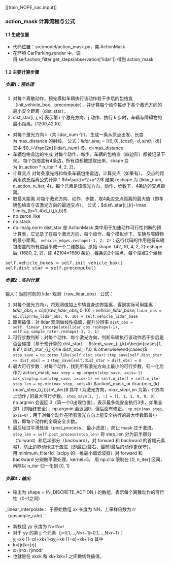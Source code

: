 [[train_HOPE_sac.input]]
### action_mask 计算流程与公式
#### 1.1 生成位置
- 代码位置：src/model/action_mask.py，类 ActionMask
- 在环境 CarParking.render 中，调用 self.action_filter.get_steps(observation['lidar']) 得到 action_mask
#### 1.2 主要计算步骤
##### 步骤1：预处理
1. 对每个离散动作，预先模拟车辆执行该动作若干步后的包络盒（init_vehicle_box、precompute），并计算每个动作每步下各个激光方向的最小安全距离（dist_star）。
2. dist_star[i, j, k] 表示第 i 个激光方向、j 动作、执行 k 步时，车辆与障碍物的最小距离。[1200,42,10]
- 对每个激光方向 ii（共 lidar_num 个），生成一条从原点出发、长度为 max_distance 的射线。
   公式：$lidar\_line_i=[(0,0),(cos⁡θ_i⋅d,sin⁡θ_i⋅d)]$
  其中 $θ_i=\frac{2π}{lidar\_num}⋅i$，d=max_distance
- 车辆包络盒边的生成
  对每个动作、每步，车辆的包络盒（四边形）都被记录下来。
  每个包络盒有4条边，所有边都被提取出来，shape 变为 (n_action * n_iter * 4, 2, 2)。
- 计算交点
  对每条激光线和每条车辆包络盒边，计算交点（如果有）。
  交点的距离用欧氏距离公式计算：$d=\sqrt{x^2+y^2}$
  结果 reshape 为 (lidar_num, n_action, n_iter, 4)，每个元素是该激光方向、动作、步数下，4条边的交点距离。
- 取最大距离
  对每个激光方向、动作、步数，取4条边交点距离的最大值（即车辆包络盒与该激光方向的最远交点）。
  公式：$dist\_star[i,j,k]=\max \limits_{⁡b=1..4}d_{i,j,k,b}$
- np.zeros_like
- np.stack
- np.linalg.norm
dist_star 是 ActionMask 类中用于加速动作可行性判断的预计算表，它记录了在每个激光方向、每个动作、每个模拟步下，车辆与障碍物的最小距离。
`vehicle_edges.reshape(-1, 2, 2)`：这行代码的作用是将车辆包络盒的所有边展平成一个二维数组。原始 shape: (42, 10, 4, 2, 2)reshape 后: (1680, 2, 2)，即 42104=1680 条边，每条边2个端点，每个端点2个坐标
<pre>
self.vehicle_boxes = self.init_vehicle_box()
self.dist_star = self.precompute()
</pre>
##### 步骤2：实时计算
输入：当前时刻的 lidar 观测（raw_lidar_obs）
公式：
1. 对每个激光方向 $i$，将观测值加上车辆自身边界距离，得到实际可用距离：
    $lidar\_obs_i=clip(raw\_lidar\_obs_i,0,10)+vehicle\_lidar\_base_i$
   `lidar_obs = np.clip(raw_lidar_obs, 0, 10) + self.vehicle_lidar_base`
2. 距离插值：对 lidar 观测做线性插值，提升分辨率
   `dist_obs = self._linear_interpolate(lidar_obs.reshape(-1), self.up_sample_rate).reshape(-1, 1, 1)`
3. 可行步数判断：对每个动作、每个激光方向，判断车辆执行该动作若干步后是否会碰撞（基于预计算的 dist_star）：
   $step\_save_{i,j,k}=\begin{cases}1, & if \  dist\_star_{i,j,k}\le dist\_obs_i \\0, & otherwise\end{cases}$
   `step_save = np.zeros_like(self.dist_star)`
   `step_save[self.dist_star <= dist_obs] = 1`
   `step_save[self.dist_star > dist_obs] = 0`
4. 最大可行步数：对每个动作，找到所有激光方向上最小的可行步数，归一化后作为 action_mask,
   `max_step = np.argmin(step_save, axis=-1)`
   `max_step[np.sum(step_save, axis=-1) == self.n_iter] = self.n_iter`
   `step_len = np.min(max_step, axis=0)`
   $action\_mask_j= \frac{min_{⁡k}(max\_step_{i,j})}{n\_iter}$
   其中 $i$ 为激光方向，$max\_step{i,j}$m​ 为第 $i$ 个方向上动作 $j$ 的最大可行步数。
   `step_save[i, j, :] = [1, 1, 1, 0, 0, 0]：`np.argmin 会返回 3（第一个0出现位置），表示最多能安全执行3步。如果全是1（即始终安全），np.argmin 会返回0，但后面有修正。
   `np.min(max_step, axis=0）`：用于对每个动作在所有激光方向上能安全执行的最大步数取最小值，即每个动作的全局安全步数。
5. 最后经过平滑处理（post_process， 最小滤波），防止 mask 过于激进。
   `step_len = self.post_process(step_len)`
   将 step_len 分为前半部分（forward）和后半部分（backward），对 forward 和 backward 的首尾元素减1，防止边界动作过于激进（即最左/最右、最前/最后的动作更保守）。
   用 minimum_filter1d（scipy 的一维最小值滤波器）对 forward 和 backward 分别做平滑处理，kernel=5。
   用 np.clip 限制在 [0, n_iter] 区间，再除以 n_iter 归一化到 [0, 1]
##### 步骤3：输出
- 输出为 shape = (N_DISCRETE_ACTION,) 的数组，表示每个离散动作的可行性（0~1之间)   

_linear_interpolate：
于原始数组 xx 长度为 NN，上采样倍数为 rr（upsample_rate）：
- 新数组 yy 长度为 N×rN×r
- 对于 yy 的第 jj 个元素（j=0,1,...,N×r−1j=0,1,...,N×r−1）：
    yj=xk⋅(1−α)+xk+1⋅αyj​=xk​⋅(1−α)+xk+1​⋅α
其中
- k=⌊jr⌋k=⌊rj​⌋
- α=jrrα=rjmodr​
- 也就是在 xkxk​ 和 xk+1xk+1​ 之间做线性插值。

